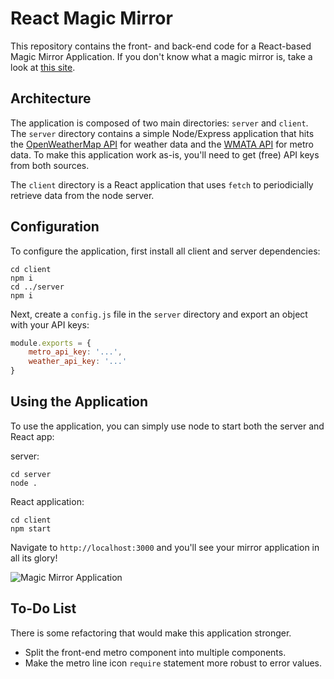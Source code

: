 # React Magic Mirror
This repository contains the front- and back-end code for a React-based Magic Mirror Application. If you don't know what a magic mirror is, take a look at [this site](https://www.raspberrypi.org/blog/magic-mirror/).

## Architecture
The application is composed of two main directories: `server` and `client`. The `server` directory contains a simple Node/Express application that hits the [OpenWeatherMap API](https://openweathermap.org/api) for weather data and the [WMATA API](https://developer.wmata.com/docs/services/) for metro data. To make this application work as-is, you'll need to get (free) API keys from both sources.

The `client` directory is a React application that uses `fetch` to periodicially retrieve data from the node server.  

## Configuration
To configure the application, first install all client and server dependencies:

```
cd client
npm i
cd ../server
npm i
```

Next, create a `config.js` file in the `server` directory and export an object with your API keys:

```javascript
module.exports = {
	metro_api_key: '...',
	weather_api_key: '...'
}
``` 

## Using the Application
To use the application, you can simply use node to start both the server and React app:

server:
```
cd server
node .
```

React application:
```
cd client
npm start
```

Navigate to `http://localhost:3000` and you'll see your mirror application in all its glory!

![Magic Mirror Application](https://i.imgur.com/oqDHOIJ.png)

## To-Do List
There is some refactoring that would make this application stronger.

* Split the front-end metro component into multiple components.
* Make the metro line icon `require` statement more robust to error values. 